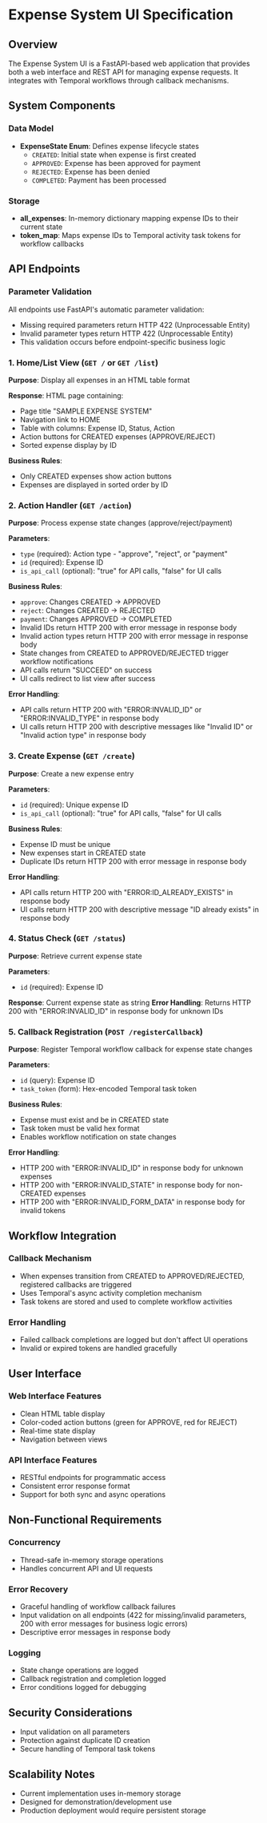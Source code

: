 # Expense System UI Specification

## Overview
The Expense System UI is a FastAPI-based web application that provides both a web interface and REST API for managing expense requests. It integrates with Temporal workflows through callback mechanisms.

## System Components

### Data Model
- **ExpenseState Enum**: Defines expense lifecycle states
  - `CREATED`: Initial state when expense is first created
  - `APPROVED`: Expense has been approved for payment
  - `REJECTED`: Expense has been denied
  - `COMPLETED`: Payment has been processed

### Storage
- **all_expenses**: In-memory dictionary mapping expense IDs to their current state
- **token_map**: Maps expense IDs to Temporal activity task tokens for workflow callbacks

## API Endpoints

### Parameter Validation
All endpoints use FastAPI's automatic parameter validation:
- Missing required parameters return HTTP 422 (Unprocessable Entity)
- Invalid parameter types return HTTP 422 (Unprocessable Entity)
- This validation occurs before endpoint-specific business logic

### 1. Home/List View (`GET /` or `GET /list`)
**Purpose**: Display all expenses in an HTML table format

**Response**: HTML page containing:
- Page title "SAMPLE EXPENSE SYSTEM"
- Navigation link to HOME
- Table with columns: Expense ID, Status, Action
- Action buttons for CREATED expenses (APPROVE/REJECT)
- Sorted expense display by ID

**Business Rules**:
- Only CREATED expenses show action buttons
- Expenses are displayed in sorted order by ID

### 2. Action Handler (`GET /action`)
**Purpose**: Process expense state changes (approve/reject/payment)

**Parameters**:
- `type` (required): Action type - "approve", "reject", or "payment"
- `id` (required): Expense ID
- `is_api_call` (optional): "true" for API calls, "false" for UI calls

**Business Rules**:
- `approve`: Changes CREATED → APPROVED
- `reject`: Changes CREATED → REJECTED  
- `payment`: Changes APPROVED → COMPLETED
- Invalid IDs return HTTP 200 with error message in response body
- Invalid action types return HTTP 200 with error message in response body
- State changes from CREATED to APPROVED/REJECTED trigger workflow notifications
- API calls return "SUCCEED" on success
- UI calls redirect to list view after success

**Error Handling**:
- API calls return HTTP 200 with "ERROR:INVALID_ID" or "ERROR:INVALID_TYPE" in response body
- UI calls return HTTP 200 with descriptive messages like "Invalid ID" or "Invalid action type" in response body

### 3. Create Expense (`GET /create`)
**Purpose**: Create a new expense entry

**Parameters**:
- `id` (required): Unique expense ID
- `is_api_call` (optional): "true" for API calls, "false" for UI calls

**Business Rules**:
- Expense ID must be unique
- New expenses start in CREATED state
- Duplicate IDs return HTTP 200 with error message in response body

**Error Handling**:
- API calls return HTTP 200 with "ERROR:ID_ALREADY_EXISTS" in response body
- UI calls return HTTP 200 with descriptive message "ID already exists" in response body

### 4. Status Check (`GET /status`)
**Purpose**: Retrieve current expense state

**Parameters**:
- `id` (required): Expense ID

**Response**: Current expense state as string
**Error Handling**: Returns HTTP 200 with "ERROR:INVALID_ID" in response body for unknown IDs

### 5. Callback Registration (`POST /registerCallback`)
**Purpose**: Register Temporal workflow callback for expense state changes

**Parameters**:
- `id` (query): Expense ID
- `task_token` (form): Hex-encoded Temporal task token

**Business Rules**:
- Expense must exist and be in CREATED state
- Task token must be valid hex format
- Enables workflow notification on state changes

**Error Handling**:
- HTTP 200 with "ERROR:INVALID_ID" in response body for unknown expenses
- HTTP 200 with "ERROR:INVALID_STATE" in response body for non-CREATED expenses
- HTTP 200 with "ERROR:INVALID_FORM_DATA" in response body for invalid tokens

## Workflow Integration

### Callback Mechanism
- When expenses transition from CREATED to APPROVED/REJECTED, registered callbacks are triggered
- Uses Temporal's async activity completion mechanism
- Task tokens are stored and used to complete workflow activities

### Error Handling
- Failed callback completions are logged but don't affect UI operations
- Invalid or expired tokens are handled gracefully

## User Interface

### Web Interface Features
- Clean HTML table display
- Color-coded action buttons (green for APPROVE, red for REJECT)
- Real-time state display
- Navigation between views

### API Interface Features
- RESTful endpoints for programmatic access
- Consistent error response format
- Support for both sync and async operations

## Non-Functional Requirements

### Concurrency
- Thread-safe in-memory storage operations
- Handles concurrent API and UI requests

### Error Recovery
- Graceful handling of workflow callback failures
- Input validation on all endpoints (422 for missing/invalid parameters, 200 with error messages for business logic errors)
- Descriptive error messages in response body

### Logging
- State change operations are logged
- Callback registration and completion logged
- Error conditions logged for debugging

## Security Considerations
- Input validation on all parameters
- Protection against duplicate ID creation
- Secure handling of Temporal task tokens

## Scalability Notes
- Current implementation uses in-memory storage
- Designed for demonstration/development use
- Production deployment would require persistent storage 